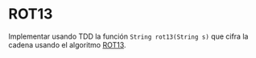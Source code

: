 # ROT13

Implementar usando TDD la función `String rot13(String s)` que cifra la cadena usando el algoritmo [ROT13](https://en.wikipedia.org/wiki/ROT13).
